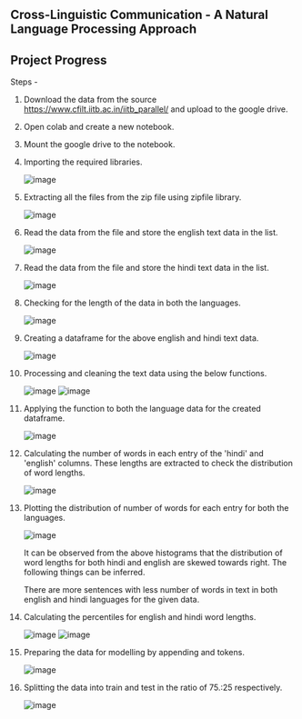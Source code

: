 ## Cross-Linguistic Communication - A Natural Language Processing Approach
## Project Progress

Steps - 
1. Download the data from the source https://www.cfilt.iitb.ac.in/iitb_parallel/ and upload to the google drive.
2. Open colab and create a new notebook.
3. Mount the google drive to the notebook.
4. Importing the required libraries.

   ![image](https://github.com/Varunbodla/UMBC-DATA606-Capstone/assets/85016388/45b90070-78fe-4d81-9a1a-ffbaf232328c)

5. Extracting all the files from the zip file using zipfile library.

   ![image](https://github.com/Varunbodla/UMBC-DATA606-Capstone/assets/85016388/f986d715-dc33-4bc8-96f7-b25949c51ee5)

6. Read the data from the file and store the english text data in the list.

   ![image](https://github.com/Varunbodla/UMBC-DATA606-Capstone/assets/85016388/212796e6-4a71-421f-a126-36b1b556661e)

7. Read the data from the file and store the hindi text data in the list.

   ![image](https://github.com/Varunbodla/UMBC-DATA606-Capstone/assets/85016388/77c2a9c0-fee3-484c-b5a3-0d96b5c7d786)

9. Checking for the length of the data in both the languages.

   ![image](https://github.com/Varunbodla/UMBC-DATA606-Capstone/assets/85016388/5d7f84db-9a6e-4af9-bd5e-913af009ae88)

10. Creating a dataframe for the above english and hindi text data.

    ![image](https://github.com/Varunbodla/UMBC-DATA606-Capstone/assets/85016388/566885f1-5d80-4d0e-ac22-31b1c7178378)

11. Processing and cleaning the text data using the below functions.

    ![image](https://github.com/Varunbodla/UMBC-DATA606-Capstone/assets/85016388/76bed09b-7d81-43d0-a761-65f290e897c0)
    ![image](https://github.com/Varunbodla/UMBC-DATA606-Capstone/assets/85016388/8631525c-dacf-48eb-bda8-4fbfd66d86f2)

13. Applying the function to both the language data for the created dataframe.

    ![image](https://github.com/Varunbodla/UMBC-DATA606-Capstone/assets/85016388/a47e3a84-e9cc-48c7-b150-ef9283f3eec7)

14. Calculating the number of words in each entry of the 'hindi' and 'english' columns. These lengths are extracted to check the distribution of word lengths.

    ![image](https://github.com/Varunbodla/UMBC-DATA606-Capstone/assets/85016388/a804e286-ed0e-4232-b45f-7dad02d10adc)

15. Plotting the distribution of number of words for each entry for both the languages.

    ![image](https://github.com/Varunbodla/UMBC-DATA606-Capstone/assets/85016388/3162837a-2eec-46bd-8399-5de9de14640b)

    It can be observed from the above histograms that the distribution of word lengths for both hindi and english are skewed towards right. The following things can be inferred.

    There are more sentences with less number of words in text in both english and hindi languages for the given data.

16. Calculating the percentiles for english and hindi word lengths.

    ![image](https://github.com/Varunbodla/UMBC-DATA606-Capstone/assets/85016388/5a5f82ce-f6c5-447a-9504-9cee08f6494a)
    ![image](https://github.com/Varunbodla/UMBC-DATA606-Capstone/assets/85016388/73250233-cb0d-4eaf-9835-b944ad5fdfd0)

17. Preparing the data for modelling by appending <start> and <end> tokens.

    ![image](https://github.com/Varunbodla/UMBC-DATA606-Capstone/assets/85016388/4d5448a6-c25b-4d14-8334-41f759b563c3)

18. Splitting the data into train and test in the ratio of 75.:25 respectively.

    ![image](https://github.com/Varunbodla/UMBC-DATA606-Capstone/assets/85016388/d71b658b-3992-4735-9755-fc393e29fb17)


